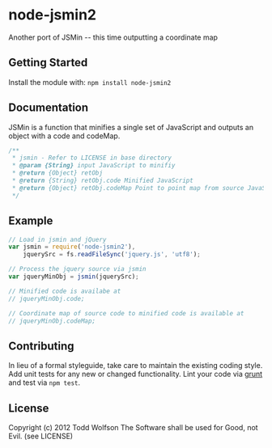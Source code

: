 # node-jsmin2

Another port of JSMin -- this time outputting a coordinate map

## Getting Started
Install the module with: `npm install node-jsmin2`

## Documentation
JSMin is a function that minifies a single set of JavaScript and outputs an object with a code and codeMap.
```js
/**
 * jsmin - Refer to LICENSE in base directory
 * @param {String} input JavaScript to minifiy
 * @return {Object} retObj
 * @return {String} retObj.code Minified JavaScript
 * @return {Object} retObj.codeMap Point to point map from source JavaScript to minified JavaScript
 */
```

## Example
```js
// Load in jsmin and jQuery
var jsmin = require('node-jsmin2'),
    jquerySrc = fs.readFileSync('jquery.js', 'utf8');

// Process the jquery source via jsmin
var jqueryMinObj = jsmin(jquerySrc);

// Minified code is availabe at
// jqueryMinObj.code;

// Coordinate map of source code to minified code is available at
// jqueryMinObj.codeMap;
```

## Contributing
In lieu of a formal styleguide, take care to maintain the existing coding style. Add unit tests for any new or changed functionality. Lint your code via [grunt](http://gruntjs.com/) and test via `npm test`.

## License
Copyright (c) 2012 Todd Wolfson
The Software shall be used for Good, not Evil. (see LICENSE)